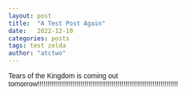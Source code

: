 ```yaml
---
layout: post
title:  "A Test Post Again"
date:   2022-12-10
categories: posts
tags: test zelda
author: "atctwo"
---
```


<p style="font-family: Comic Sans, sans-serif;">
Tears of the Kingdom is coming out tomorrow!!!!!!!!!!!!!!!!!!!!!!!!!!!!!!!!!!!!!!!!!!!!!!!!!!!!!!!!!!!!!!!!!!!!!!!!
</p>